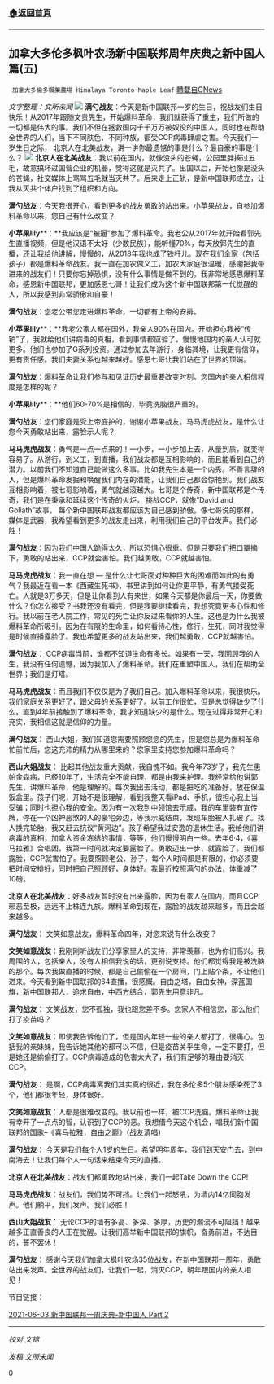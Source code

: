 ###  [:house:返回首頁](https://github.com/ourhimalayas/txt)
---

## 加拿大多伦多枫叶农场新中国联邦周年庆典之新中国人篇(五)
` 加拿大多倫多楓葉農場 Himalaya Toronto Maple Leaf` [轉載自GNews](https://gnews.org/zh-hans/1305179/)

*文字整理：文所未闻*
![]()![](https://gnews-media-offload.s3.amazonaws.com/wp-content/uploads/2021/06/07092037/Picture1-13.png)
**满勺战友**：今天是新中国联邦一岁的生日，祝战友们生日快乐！从2017年跟随文贵先生，开始爆料革命，我们就获得了重生，我们所做的一切都是伟大的事。我们不但在拯救国内千千万万被奴役的中国人，同时也在帮助全世界的人们，当下不同肤色、不同种族，都受CCP病毒肆虐之害。今天我们一岁生日之际， 北京人在北美战友，讲一讲你最遗憾的事是什么？最自豪的事是什么？
![]()![](https://gnews-media-offload.s3.amazonaws.com/wp-content/uploads/2021/06/07092140/Picture2-6.png)
**北京人在北美战友**：我以前在国内，就像没头的苍蝇，公园里胖揍过五毛，故意搞坏过国营企业的机器，觉得这就是灭共了。出国以后，开始也像是没头的苍蝇，社交媒体上骂骂五毛就当灭共了。后来走上正轨，是新中国联邦成立，让我从灭共个体户找到了组织和方向。

**满勺战友**：今天我很开心，看到更多的战友勇敢的站出来。小苹果战友，自参加爆料革命以来，您自己有什么改变？

**小苹果lily****：**我应该是“被逼”参加了爆料革命。我老公从2017年就开始看郭先生直播视频，但是他汉语不太好（少数民族），能听懂70%，每天放郭先生的直播，还让我给他讲解，慢慢的，从2018年我也成了铁杆儿。现在我们全家（包括孩子）都是爆料革命战友。我一直在加农做义工，加农大家庭很温暖，感谢把我带进来的战友们！只要你忘掉恐惧，没有什么事情是做不到的。我非常地感恩爆料革命，感恩新中国联邦，更加感恩七哥！让我们成为这个新中国联邦第一代觉醒的人，所以我感到非常骄傲和自豪！

**满勺战友**：您老公带您走进爆料革命，一切都有上帝的安排。

**小苹果lily****：**我老公家人都在国外，我亲人90%在国内。开始担心我被“传销”了，我就给他们讲病毒的真相，看到事情都应验了，慢慢地国内的亲人认可就更多。他们也参加了G系列投资。通过参加去年游行，身临其境，让我更有信仰，更有责任感。我们夫妻关系也越来越好。感恩七哥让我们站在了世界的顶端。

**满勺战友**：爆料革命让我们参与和见证历史最重要改变时刻。您国内的亲人相信程度是怎样的呢？

**小苹果lily****：**他们60-70%是相信的，毕竟洗脑很严重的。

**满勺战友**：您们家庭是受上帝庇护的，谢谢小苹果战友。马马虎虎战友，是什么让您今天勇敢站出来，露脸示人呢？

**马马虎虎战友**：勇气是一点一点来的！一小步，一小步加上去，从量到质，就变得容易了。从游行，到义工，到直播，我们战友都是互相影响的，而且能看到自己的潜力。以前我们不知道自己能做这么多事。比如我先生本是一个内秀。不善言辞的人，但是爆料革命发掘和唤醒我们内在的潜能，让我们自己都会惊艳到。我们战友互相影响着，被七哥影响着，勇气就越滚越大。七哥是个传奇，新中国联邦是个传奇，我们是在秉承和延续这个传奇的火炬， 挑战CCP，就像“David and Goliath”故事， 每个新中国联邦战友都应该为自己感到骄傲。像七哥说的那样，媒体是武器，我希望看到更多的战友走出来，利用我们自己的平台发声。我们必胜！

**满勺战友**：因为我们中国人跪得太久，所以恐惧心很重。但是只要我们把口罩摘下，勇敢的站出来，CCP就会害怕。我们越勇敢，CCP就越害怕。

**马马虎虎战友**：我一直在想 — 是什么让七哥面对种种巨大的困难而如此的有勇气？我最近在看一本《西藏生死书》，书里讲到如何让你更平静，有勇气接受死亡。人就是3万多天，但是让你看到人有来世，如果今天都是你最后一天，你要做什么？你怎么接受？书我还没有看完，但是我要继续看完，我想究竟更多心性和修行。我以前在老人院工作，常见的死亡让你反过来看你的人生。这也是为什么我被爆料革命所吸引。因为在有限的生命里，如何看待心性，修行，生死，同时我觉得是时候直播露脸了。我也希望更多的战友站出来，我们越勇敢，CCP就越害怕。

**满勺战友**： CCP病毒当前，谁都不知道生命有多长。如果有一天，我回顾我的人生，我没有任何遗憾，因为我加入了爆料革命。我们在重塑中国人，我们在帮助全世界；我们是灯塔。

**马马虎虎战友**：而且我们不仅仅是为了我们自己。加入爆料革命以来，我很快乐。我们家庭关系更好了，跟父母的关系更好了。以前工作很忙，但是总觉得缺少了什么。直到4年前接触到了爆料革命，我才知道缺少的是什么。现在过得非常开心和充实，我相信这就是信仰的力量。

**满勺战友**： 西山大姐，我们知道您需要照顾您您的先生，但是您总是为爆料革命忙前忙后，您这充沛的精力从哪里来的？您家里支持您参加爆料革命吗？

**西山大姐战友**： 比起其他战友重大贡献，我自愧不如。我今年73岁了，我先生患帕金森病，已经10年了，生活完全不能自理，都是由我来护理。我经常给他讲郭先生，讲爆料革命，他是理解的。每次我出去活动，都是把吃的准备好，放在保温饭盒里。孩子们呢，开始不是很理解，看到我整天看iPad、手机，很担心我上当受骗；同时也担心我的安全。因为有一次我到中领馆去示威，我的车里装有宣传牌，停在一个凶神恶煞的人的豪宅旁边，等我示威结束，发现车胎被人扎破了。找人换完轮胎，我又赶去抗议“黄河边”。孩子希望我过安逸的退休生活。我给他们讲病毒的真相，加拿大资金冻结的事情，等等，他们慢慢明白一些。去年6·4，《喜马拉雅》合唱团，我第一时间就决定要露脸了。勇敢迈出一步，就露脸了。我们都露脸，CCP就害怕了。我要照顾老公、孙子，每个人时间都是有限的，你必须要把时间安排好，同时把自己照顾好，身体好。我最近按照满勺的办法，体重减了10磅。

**北京人在北美战友**：好多战友暂时没有出来露脸，因为有家人在国内，而且CCP邪恶至极，远远不止株连九族。爆料革命到现在，露脸的战友越来越多，而且会越来越多。

**满勺战友**： 文笑如意战友，爆料革命四年，对您来说有什么改变？

**文笑如意战友**：我刚刚听战友们分享家里人的支持，非常羡慕，也为你们高兴。我周围的人，包括亲人，没有人相信我说的话，更别说支持。他们都觉得我是被洗脑的那个。每次我做直播的时候，都是自己偷偷在一个房间，门上贴个条，不让他们进来。今天看到新中国联邦的64直播，很感慨。自由之塔，自由女神，深蓝国旗，新中国联邦人，追求自由，中西方结合，郭先生用意非凡。

**满勺战友**： 文笑战友，您不孤独，我也跟您差不多。您家人不相信您，那么他们打了疫苗吗？

**文笑如意战友**：即使我告诉他们了，但是国内年轻一些的亲人都打了，很痛心。包括我的亲妹妹，我告诉她其他的都可以不信，但是疫苗关乎生命，一定不要打，但是她还是偷偷打了。CCP病毒造成的危害太大了，我们有足够的理由要消灭CCP。

**满勺战友**： 是啊，CCP病毒离我们其实真的很近，我在多伦多5个朋友感染死了3 个，他们都很年轻，身体很好。

**文笑如意战友**：人都是很难改变的。我以前也一样，被CCP洗脑。爆料革命让我有幸开了一点点的智，认识到了CCP的恶。我想借今天这个机会，唱我们新中国联邦的国歌–《喜马拉雅，自由之巅》（战友清唱）

**满勺战友**： 今天是我们每个人1岁的生日。希望明年周年，我们到天安门去，到中南海去！让我们每个人一句话来结束今天的直播。

**北京人在北美战友**：战友们都勇敢地站出来，我们一起Take Down the CCP!

**马马虎虎战友**：战友们，我们势不可挡。让我们一起怒吼，为墙内14亿同胞发声。他们躺平，我们发声。我们必胜！

**西山大姐战友**： 无论CCP的墙有多高、多深、多厚，历史的潮流不可阻挡！越来越多正直善良的人正在觉醒。让我们高举新中国联邦的旗帜，奋勇前进，不达目的，誓不罢休！

**满勺战友**： 感谢今天我们加拿大枫叶农场35位战友，在新中国联邦一周年，勇敢站出来发声。全世界的战友们，让我们一起，消灭CCP，明年跟国内的亲人相见！

节目链接：

[2021-06-03 新中国联邦一周庆典-新中国人 Part 2](https://www.gtv.org/video/id=60b92f62cea8a738525fcbdd)

* * *

*校对 文锦*

*发稿 文所未闻*

0
